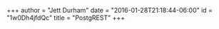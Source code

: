 +++
author = "Jett Durham"
date = "2016-01-28T21:18:44-06:00"
id = "1w0Dh4jfdQc"
title = "PostgREST"
+++
